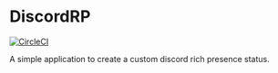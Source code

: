 # DiscordRP
[![CircleCI](https://circleci.com/gh/Dyskal/DiscordRP.svg?style=shield)](https://circleci.com/gh/Dyskal/DiscordRP)

A simple application to create a custom discord rich presence status.
